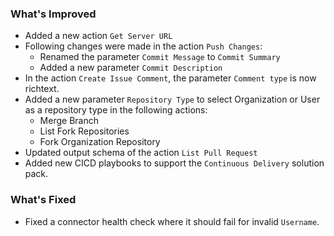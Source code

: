 ### What's Improved
- Added a new action `Get Server URL`
- Following changes were made in the action `Push Changes`:
  - Renamed the parameter `Commit Message` to `Commit Summary`
  - Added a new parameter `Commit Description`
- In the action `Create Issue Comment`, the parameter `Comment type` is now richtext.
- Added a new parameter `Repository Type` to select Organization or User as a repository type in the following actions:
  - Merge Branch
  - List Fork Repositories
  - Fork Organization Repository
- Updated output schema of the action `List Pull Request`
- Added new CICD playbooks to support the `Continuous Delivery` solution pack. 
### What's Fixed
- Fixed a connector health check where it should fail for invalid `Username`.


